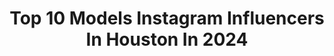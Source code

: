 ---
title: Top 10 Models Instagram Influencers In Houston In 2024
description: >-
  Find top models Instagram influencers in Houston in 2024. Most popular hashtags: #model #houston #houstonmodel #fashion.
platform: Instagram
hits: 235
text_top: Analyze the top-rated Instagram accounts on inBeat.
text_bottom: Our search engine holds 235 Instagram influencers like this in Houston, United States for you to pitch.
profiles:
  - username: "cirilla_rose"
    fullname: >-
      Cirilla Rose
    bio: >-
      💍 @alex_hefner #happilyhefnerafter 📸 Fashion/glamour/promo model #houstonmodel 👩‍⚕️ RN #houstonnurse DM or 📧: cirillarose1@gmail.com My FB page:
    location: "United States"
    followers: 18493
    engagement: 1175
    commentsToLikes: 0.014617
    id: ck15qb2yj1zgm0i191y804dia
    verified: false
    hashtags: "#happilyhefnerafter"
  - username: "goddesss.taty"
    fullname: >-
      👑Taty Saavedra 👑
    bio: >-
      ✈️Traveling Pro MUA 📲Brand promoter 📥DM to book/collab
    location: "United States"
    followers: 10604
    engagement: 534
    commentsToLikes: 0.046609
    id: ck5q96o3n9nat0i11j92pogzx
    verified: false
    hashtags: "#miamimua, #papayaclothing, #houston, #miamilife"
  - username: "jasminerhenea"
    fullname: >-
      Jasmine Stallworth
    bio: >-
      📍houston, texas texas a&m university ‘21
    location: "United States"
    followers: 4216
    engagement: 1169
    commentsToLikes: 0.036762
    id: ckap4f65b73r20i78efowa4sh
    verified: false
    hashtags: "#houstonmodel, #model, #houston, #makeup"
  - username: "macanoniii"
    fullname: >-
      Veronica (noni)
    bio: >-
      📍Houston, TX
    location: "United States"
    followers: 4793
    engagement: 1034
    commentsToLikes: 0.049137
    id: ck5q8u5pe7z490i11j7ci24wc
    verified: false
    hashtags: "#modelscout, #model, #houstonmodels, #wlyg"
  - username: "monroelapaislie"
    fullname: >-
      Dallas Makeup Artist
    bio: >-
      📍Dallas, Tx GLAM Studio: @monroelapaisliestudio Link below for booking! 🚨NO DMS🚨
    location: "United States"
    followers: 27742
    engagement: 303
    commentsToLikes: 0.033740
    id: ckv23d1f7wfvd0j23xwxo56nu
    verified: false
    hashtags: "#photography, #dallasmakeupartist, #hairandmakeup, #model"
  - username: "kerwancelestine"
    fullname: >-
      Kᴇʀᴡᴀɴ Cᴇʟᴇsᴛɪɴᴇ
    bio: >-
      📍Texas Based 🇩🇲🇸🇽🇺🇸 👨🏾‍💻1-on-1 Eᴅɪᴛɪɴɢ ᴄʟᴀssᴇs ᴏɴʟɪɴᴇ! 💻✍🏾 📸 ᴏᴄғ ᴡᴏʀᴋsʜᴏᴘs / ᴏɴᴇ ᴏɴ ᴏɴᴇ ᴄʟᴀssᴇs 𝕀𝕟𝕗𝕦𝕖𝕟𝕔𝕖𝕣 ✨ 𝕄𝕖𝕟𝕥𝕠𝕣 ✨ 𝕐𝕠𝕦𝕋𝕦𝕓𝕖𝕣 ✨ 👇🏾Website
    location: "United States"
    followers: 23796
    engagement: 397
    commentsToLikes: 0.079483
    id: ck138fgvgfzf90i19vboe0vp4
    verified: false
    hashtags: "#dallas, #killeen, #xt3, #photography"
  - username: "___.no"
    fullname: >-
      
    bio: >-
      𝐍𝐀𝐍𝐂𝐈 𝐎𝐋𝐄𝐁𝐄. 📍𝘏𝘛𝘟 𝘊𝘳𝘦𝘢𝘵𝘰𝘳 𝘰𝘧 @tempatelier 𝘔𝘈| @yaniimodels 𝘤𝘰𝘯𝘵𝘢𝘤𝘵 𝘣𝘰𝘰𝘬𝘯𝘰𝘭𝘦𝘣𝘦@𝘨𝘮𝘢𝘪𝘭.𝘤𝘰𝘮📨
    location: "United States"
    followers: 3681
    engagement: 968
    commentsToLikes: 0.046954
    id: ck5hglsvv3gj00i11g5ndnbsh
    verified: false
    hashtags: "#houstonmodels, #fashion, #houstonfashion, #houstonmua"
  - username: "alxandriaa"
    fullname: >-
      Fashion & Car Model Alexandria
    bio: >-
      📍Houston TX Model & Dog mom 🐶 🏎 @team_savage_713 & @rtbbaddies 👯‍♀️ 🤍 @skinnysculpt 💌 Collabs alxandriaa@yahoo.com
    location: "United States"
    followers: 16593
    engagement: 468
    commentsToLikes: 0.061972
    id: ck139dybqku4r0i19olmi6hlm
    verified: false
    hashtags: "#fashionblogger, #carinspo, #bikini, #houstonmodels"
  - username: "sheismichaela"
    fullname: >-
      Michaela Rhianna 🤍
    bio: >-
      @fashionnova Ambassador RN-BSN, PHN 👩🏽‍🎓
    location: "United States"
    followers: 1058236
    engagement: 313
    commentsToLikes: 0.007542
    id: ck15sgurncxm60i19kg34nrml
    verified: false
    hashtags: "#motherandbaby, #newbornphotography, #blackbaby, #tyga"
  - username: "gijackson"
    fullname: >-
      R&B Hall Of Fame/G.I Of H-Town
    bio: >-
      ✨✨Only IG ✨✨R&B Hall Of Fame “G.I.”Of R&B SuperGroup H-Town Personal Twitter: Gijackson Facebook.com/gijackson1 Snapchat: htowngi✨✨✨
    location: "United States"
    followers: 44224
    engagement: 244
    commentsToLikes: 0.005505
    id: ck6tqadn5qat00j71ciilnzdw
    verified: false
    hashtags: "#imitationsoflife, #htown, #musiclover, #ripdino"
---
